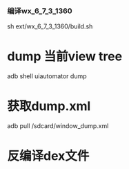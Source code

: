 ### 编译wx_6_7_3_1360
sh ext/wx_6_7_3_1360/build.sh

# dump 当前view tree
adb shell uiautomator dump
# 获取dump.xml
adb pull /sdcard/window_dump.xml

# 反编译dex文件


